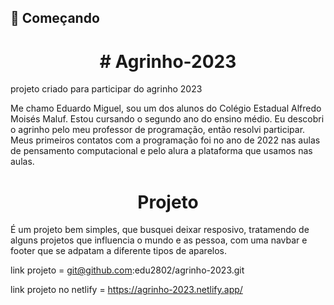 ## 🚀 Começando

<h1 align="center"> # Agrinho-2023 </h1>
projeto criado para participar do agrinho 2023

Me chamo Eduardo Miguel, sou um dos alunos do Colégio Estadual Alfredo Moisés Maluf. 
Estou cursando o segundo ano do ensino médio. Eu descobri o agrinho pelo meu professor de programação, então resolvi  participar.
Meus primeiros contatos com a programação foi no ano de 2022  nas aulas de pensamento computacional e pelo alura a plataforma que usamos nas aulas. 

<h1 align="center"> Projeto </h1>
É um projeto bem simples, que busquei deixar resposivo, tratamendo de alguns projetos que influencia o mundo e as pessoa,
com uma navbar e footer que se adpatam a diferente tipos de aparelos.


link projeto = git@github.com:edu2802/agrinho-2023.git

link projeto no netlify = https://agrinho-2023.netlify.app/
    
